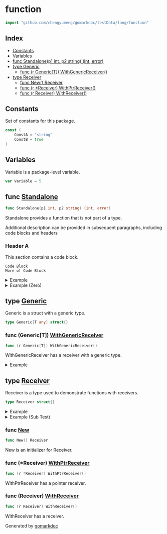 <!-- Code generated by gomarkdoc. DO NOT EDIT -->

# function

```go
import "github.com/chengyumeng/gomarkdoc/testData/lang/function"
```

## Index

- [Constants](<#constants>)
- [Variables](<#variables>)
- [func Standalone(p1 int, p2 string) (int, error)](<#Standalone>)
- [type Generic](<#Generic>)
  - [func (r Generic[T]) WithGenericReceiver()](<#Generic[T].WithGenericReceiver>)
- [type Receiver](<#Receiver>)
  - [func New() Receiver](<#New>)
  - [func (r *Receiver) WithPtrReceiver()](<#Receiver.WithPtrReceiver>)
  - [func (r Receiver) WithReceiver()](<#Receiver.WithReceiver>)


## Constants

<a name="ConstA"></a>Set of constants for this package.

```go
const (
    ConstA = "string"
    ConstB = true
)
```

## Variables

<a name="Variable"></a>Variable is a package\-level variable.

```go
var Variable = 5
```

<a name="Standalone"></a>
## func [Standalone](<https://github.com/chengyumeng/gomarkdoc/blob/master/testData/lang/function/func.go#L14>)

```go
func Standalone(p1 int, p2 string) (int, error)
```

Standalone provides a function that is not part of a type.

Additional description can be provided in subsequent paragraphs, including code blocks and headers

### Header A

This section contains a code block.

```
Code Block
More of Code Block
```

<details><summary>Example</summary>
<p>



```go
package main

import (
	"fmt"

	"github.com/chengyumeng/gomarkdoc/testData/lang/function"
)

func main() {
	res, _ := function.Standalone(2, "abc")
	fmt.Println(res)
}
```

#### Output

```
2
```

</p>
</details>

<details><summary>Example (Zero)</summary>
<p>



```go
package main

import (
	"fmt"

	"github.com/chengyumeng/gomarkdoc/testData/lang/function"
)

func main() {
	res, _ := function.Standalone(0, "def")
	fmt.Println(res)
}
```

#### Output

```
0
```

</p>
</details>

<a name="Generic"></a>
## type [Generic](<https://github.com/chengyumeng/gomarkdoc/blob/master/testData/lang/function/func.go#L33>)

Generic is a struct with a generic type.

```go
type Generic[T any] struct{}
```

<a name="Generic[T].WithGenericReceiver"></a>
### func \(Generic\[T\]\) [WithGenericReceiver](<https://github.com/chengyumeng/gomarkdoc/blob/master/testData/lang/function/func.go#L36>)

```go
func (r Generic[T]) WithGenericReceiver()
```

WithGenericReceiver has a receiver with a generic type.

<details><summary>Example</summary>
<p>



```go
package main

import (
	"github.com/chengyumeng/gomarkdoc/testData/lang/function"
)

func main() {
	r := function.Generic[int]{}
	r.WithGenericReceiver()
}
```

</p>
</details>

<a name="Receiver"></a>
## type [Receiver](<https://github.com/chengyumeng/gomarkdoc/blob/master/testData/lang/function/func.go#L19>)

Receiver is a type used to demonstrate functions with receivers.

```go
type Receiver struct{}
```

<details><summary>Example</summary>
<p>



```go
package main

import (
	"fmt"

	"github.com/chengyumeng/gomarkdoc/testData/lang/function"
)

func main() {
	r := &function.Receiver{}
	fmt.Println(r)
}
```

</p>
</details>

<details><summary>Example (Sub Test)</summary>
<p>



```go
package main

import (
	"github.com/chengyumeng/gomarkdoc/testData/lang/function"
)

func main() {
	var r function.Receiver
	r.WithReceiver()
}
```

</p>
</details>

<a name="New"></a>
### func [New](<https://github.com/chengyumeng/gomarkdoc/blob/master/testData/lang/function/func.go#L22>)

```go
func New() Receiver
```

New is an initializer for Receiver.

<a name="Receiver.WithPtrReceiver"></a>
### func \(\*Receiver\) [WithPtrReceiver](<https://github.com/chengyumeng/gomarkdoc/blob/master/testData/lang/function/func.go#L30>)

```go
func (r *Receiver) WithPtrReceiver()
```

WithPtrReceiver has a pointer receiver.

<a name="Receiver.WithReceiver"></a>
### func \(Receiver\) [WithReceiver](<https://github.com/chengyumeng/gomarkdoc/blob/master/testData/lang/function/func.go#L27>)

```go
func (r Receiver) WithReceiver()
```

WithReceiver has a receiver.

Generated by [gomarkdoc](<https://github.com/chengyumeng/gomarkdoc>)

